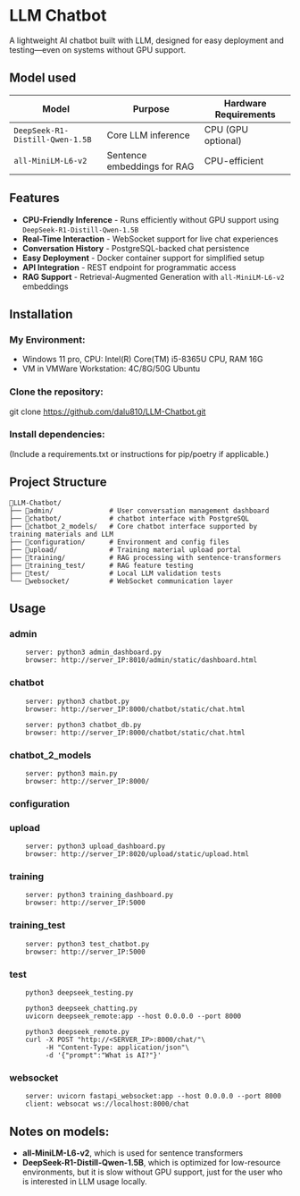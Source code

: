 
# LLM Chatbot
A lightweight AI chatbot built with LLM, designed for easy deployment and testing—even on systems without GPU support.

## Model used
|Model  |Purpose  |Hardware Requirements  |
|-------|---------|-----------------------|
| `DeepSeek-R1-Distill-Qwen-1.5B` | Core LLM inference | CPU (GPU optional) |
| `all-MiniLM-L6-v2` | Sentence embeddings for RAG | CPU-efficient |

## Features

- **CPU-Friendly Inference** - Runs efficiently without GPU support using `DeepSeek-R1-Distill-Qwen-1.5B`
- **Real-Time Interaction** - WebSocket support for live chat experiences
- **Conversation History** - PostgreSQL-backed chat persistence
- **Easy Deployment** - Docker container support for simplified setup
- **API Integration** - REST endpoint for programmatic access
- **RAG Support** - Retrieval-Augmented Generation with `all-MiniLM-L6-v2` embeddings

## Installation

### My Environment:
- Windows 11 pro, CPU: Intel(R) Core(TM) i5-8365U CPU, RAM 16G
- VM in VMWare Workstation: 4C/8G/50G Ubuntu

### Clone the repository:
git clone https://github.com/dalu810/LLM-Chatbot.git

### Install dependencies:
(Include a requirements.txt or instructions for pip/poetry if applicable.)

## Project Structure
```
📁LLM-Chatbot/
├── 📁admin/              # User conversation management dashboard
├── 📁chatbot/            # chatbot interface with PostgreSQL
├── 📁chatbot_2_models/   # Core chatbot interface supported by training materials and LLM
├── 📁configuration/      # Environment and config files
├── 📁upload/             # Training material upload portal
├── 📁training/           # RAG processing with sentence-transformers
├── 📁training_test/      # RAG feature testing
├── 📁test/               # Local LLM validation tests
└── 📁websocket/          # WebSocket communication layer
```

## Usage

### admin
```
    server: python3 admin_dashboard.py
    browser: http://server_IP:8010/admin/static/dashboard.html
```
### chatbot
```
    server: python3 chatbot.py
    browser: http://server_IP:8000/chatbot/static/chat.html

    server: python3 chatbot_db.py
    browser: http://server_IP:8000/chatbot/static/chat.html
```
### chatbot_2_models
```
    server: python3 main.py
    browser: http://server_IP:8000/

```

### configuration

### upload
```
    server: python3 upload_dashboard.py
    browser: http://server_IP:8020/upload/static/upload.html
```
### training
```
    server: python3 training_dashboard.py
    browser: http://server_IP:5000
```

### training_test
```
    server: python3 test_chatbot.py
    browser: http://server_IP:5000
```

### test
```
    python3 deepseek_testing.py	

    python3 deepseek_chatting.py
    uvicorn deepseek_remote:app --host 0.0.0.0 --port 8000

    python3 deepseek_remote.py
    curl -X POST "http://<SERVER_IP>:8000/chat/"\ 
         -H "Content-Type: application/json"\ 
         -d '{"prompt":"What is AI?"}'
```

### websocket
```
    server: uvicorn fastapi_websocket:app --host 0.0.0.0 --port 8000
    client: websocat ws://localhost:8000/chat
```


##  Notes on models:

- **all-MiniLM-L6-v2**, which is used for sentence transformers
- **DeepSeek-R1-Distill-Qwen-1.5B**, which is optimized for low-resource environments, but it is slow without GPU support, just for the user who is interested in LLM usage locally.